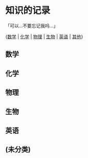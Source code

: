# 知识的记录

「可以...不要忘记我吗...」

{[数学](#数学) | [化学](#化学) | [物理](#物理) | [生物](#生物) | [英语](#英语) | [其他](#未分类)}

## 数学

## 化学

## 物理

## 生物

## 英语

## (未分类)



